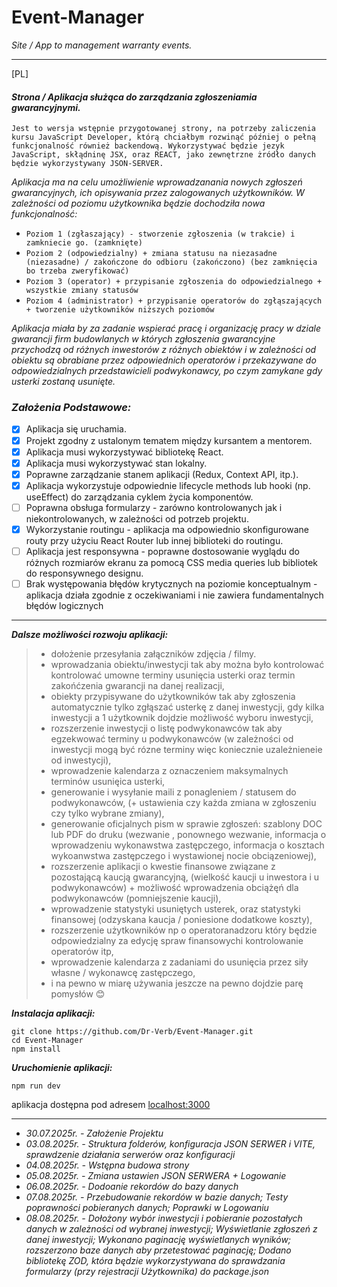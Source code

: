 # Event-Manager
_Site / App to management warranty events._

---

[PL]


#### _Strona / Aplikacja służąca do zarządzania zgłoszeniamia gwarancyjnymi._
`Jest to wersja wstępnie przygotowanej strony, na potrzeby zaliczenia kursu JavaScript Developer, którą chciałbym rozwinąć później o pełną funkcjonalność również backendową. Wykorzystywać będzie jezyk JavaScript, skłądninę JSX, oraz REACT, jako zewnętrzne żródło danych będzie wykorzystywany JSON-SERVER.`

_Aplikacja ma na celu umożliwienie wprowadzanania nowych zgłoszeń gwarancyjnych, ich opisywania przez zalogowanych użytkowników. W zależności od poziomu użytkownika będzie dochodziła nowa funkcjonalność:_

  - `Poziom 1 (zgłaszający) - stworzenie zgłoszenia (w trakcie) i zamkniecie go. (zamknięte)`
  - `Poziom 2 (odpowiedzialny) + zmiana statusu na niezasadne (niezasadne) / zakończone do odbioru (zakończono) (bez zamknięcia bo trzeba zweryfikować)`
  - `Poziom 3 (operator) + przypisanie zgłoszenia do odpowiedzialnego + wszystkie zmiany statusów`
  - `Poziom 4 (administrator) + przypisanie operatorów do zgłąszających + tworzenie użytkowników niższych poziomów`
  
_Aplikacja miała by za zadanie wspierać pracę i organizację pracy w dziale gwarancji firm budowlanych w których zgłoszenia gwarancyjne przychodzą od różnych inwestorów z różnych obiektów i w zależności od obiektu są obrabiane przez odpowiednich operatorów i przekazywane do odpowiedzialnych przedstawicieli podwykonawcy, po czym zamykane gdy usterki zostaną usunięte._ 



### _Założenia Podstawowe:_
- [X] Aplikacja się uruchamia.
- [X] Projekt zgodny z ustalonym tematem między kursantem a mentorem.
- [X] Aplikacja musi wykorzystywać bibliotekę React.
- [X] Aplikacja musi wykorzystywać stan lokalny.
- [X] Poprawne zarządzanie stanem aplikacji (Redux, Context API, itp.).
- [X] Aplikacja wykorzystuje odpowiednie lifecycle methods lub hooki (np. useEffect) do zarządzania cyklem życia komponentów.
- [ ] Poprawna obsługa formularzy - zarówno kontrolowanych jak i niekontrolowanych, w zależności od potrzeb projektu.
- [X] Wykorzystanie routingu - aplikacja ma odpowiednio skonfigurowane routy przy użyciu React Router lub innej biblioteki do routingu.
- [ ] Aplikacja jest responsywna - poprawne dostosowanie wyglądu do różnych rozmiarów ekranu za pomocą CSS media queries lub bibliotek do responsywnego designu.
- [ ] Brak występowania błędów krytycznych na poziomie konceptualnym - aplikacja działa zgodnie z oczekiwaniami i nie zawiera fundamentalnych błędów logicznych

___

_**Dalsze możliwości rozwoju aplikacji:**_
> - dołożenie przesyłania załączników zdjęcia / filmy. 
> - wprowadzania obiektu/inwestycji tak aby można było kontrolować kontrolować umowne terminy usunięcia usterki oraz termin zakońćzenia gwarancji na danej realizacji,
> - obiekty przypisywane do użytkowników tak aby zgłoszenia automatycznie tylko zgłąszać usterkę z danej inwestycji, gdy kilka inwestycji a 1 użytkownik dojdzie możliwość wyboru inwestycji,
> - rozszerzenie inwestycji o listę podwykonawców tak aby egzekwować terminy u podwykonawców (w zależności od inwestycji mogą być rózne terminy więc koniecznie uzależnieneie od inwestycji),
> - wprowadzenie kalendarza z oznaczeniem maksymalnych terminów usunięica usterki,
> - generowanie i wysyłanie maili z ponagleniem / statusem do podwykonawców, (+ ustawienia czy każda zmiana w zgłoszeniu czy tylko wybrane zmiany),
> - generowanie oficjalnych pism w sprawie zgłoszeń: szablony DOC lub PDF do druku (wezwanie , ponownego wezwanie, informacja o wprowadzeniu wykonawstwa zastępczego, informacja o kosztach wykoanwstwa zastępczego i wystawionej nocie obciązeniowej),
> - rozszerzenie aplikacji o kwestie finansowe związane z pozostającą kaucją gwarancyjną, (wielkość kaucji u inwestora i u podwykonawców) + możliwość wprowadzenia obciążęń dla podwykonawców (pomniejszenie kaucji),
> - wprowadzenie statystyki usuniętych usterek, oraz statystyki finansowej (odzyskana kaucja / poniesione dodatkowe koszty),
> - rozszerzenie użytkowników np o operatoranadzoru który będzie odpowiedzialny za edycję spraw finansowychi kontrolowanie operatorów itp,
> - wprowadzenie kalendarza z zadaniami do usunięcia przez siły własne / wykonawcę zastępczego,
> - i na pewno w miarę używania jeszcze na pewno dojdzie parę pomysłów 😊

_**Instalacja aplikacji:**_

```install
git clone https://github.com/Dr-Verb/Event-Manager.git
cd Event-Manager
npm install
```

_**Uruchomienie aplikacji:**_

```run
npm run dev
```

aplikacja dostępna pod adresem [localhost:3000](http://localhost:3000/)


___
+ _30.07.2025r. - Założenie Projektu_
+ _03.08.2025r. - Struktura folderów, konfiguracja JSON SERWER i VITE, sprawdzenie działania serwerów oraz konfiguracji_
+ _04.08.2025r. - Wstępna budowa strony_
+ _05.08.2025r. - Zmiana ustawien JSON SERWERA + Logowanie_
+ _06.08.2025r. - Dodoanie rekordów do bazy danych_
+ _07.08.2025r. - Przebudowanie rekordów w bazie danych; Testy poprawności pobieranych danych; Poprawki w Logowaniu_ 
+ _08.08.2025r. - Dołożony wybór inwestycji i pobieranie pozostałych danych w zależności od wybranej inwestycji; Wyświetlanie zgłoszeń z danej inwestycji; Wykonano paginację wyświetlanych wyników; rozszerzono baze danych aby przetestować paginację; Dodano bibliotekę ZOD, która będzie wykorzystywana do sprawdzania formularzy (przy rejestracji Użytkownika) do package.json_
